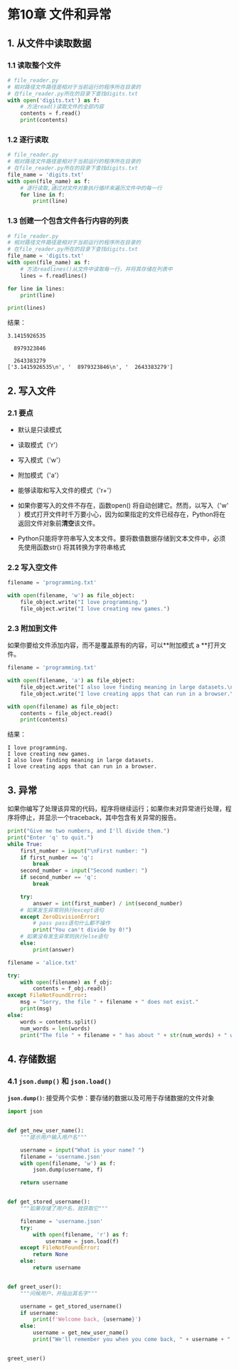 # 第10章 文件和异常

## 1. 从文件中读取数据

### 1.1 读取整个文件

```python
# file_reader.py
# 相对路径文件路径是相对于当前运行的程序所在目录的
# 在file_reader.py所在的目录下查找digits.txt
with open('digits.txt') as f:
    # 方法read()读取文件的全部内容
    contents = f.read()
    print(contents)
```

### 1.2 逐行读取

```python
# file_reader.py
# 相对路径文件路径是相对于当前运行的程序所在目录的
# 在file_reader.py所在的目录下查找digits.txt
file_name = 'digits.txt'
with open(file_name) as f:
    # 逐行读取,通过对文件对象执行循环来遍历文件中的每一行
    for line in f:
        print(line)

```

### 1.3 创建一个包含文件各行内容的列表

```python
# file_reader.py
# 相对路径文件路径是相对于当前运行的程序所在目录的
# 在file_reader.py所在的目录下查找digits.txt
file_name = 'digits.txt'
with open(file_name) as f:
    # 方法readlines()从文件中读取每一行，并将其存储在列表中
    lines = f.readlines()

for line in lines:
    print(line)

print(lines)

```

结果：

```
3.1415926535

  8979323846

  2643383279
['3.1415926535\n', '  8979323846\n', '  2643383279']
```

## 2. 写入文件

### 2.1 要点

- 默认是只读模式


- 读取模式（'r'）
- 写入模式（'w'）
- 附加模式（'a'）
- 能够读取和写入文件的模式（'r+'）
- 如果你要写入的文件不存在，函数open() 将自动创建它。然而，以写入（'w' ）模式打开文件时千万要小心，因为如果指定的文件已经存在，Python将在返回文件对象前**清空**该文件。
- Python只能将字符串写入文本文件。要将数值数据存储到文本文件中，必须先使用函数str() 将其转换为字符串格式

### 2.2 写入空文件

```python
filename = 'programming.txt'

with open(filename, 'w') as file_object:
    file_object.write("I love programming.")
    file_object.write("I love creating new games.")

```

### 2.3 附加到文件

如果你要给文件添加内容，而不是覆盖原有的内容，可以**附加模式 a **打开文件。

```python
filename = 'programming.txt'

with open(filename, 'a') as file_object:
    file_object.write("I also love finding meaning in large datasets.\n")
    file_object.write("I love creating apps that can run in a browser.\n")

with open(filename) as file_object:
    contents = file_object.read()
    print(contents)
```

结果：

```
I love programming.
I love creating new games.
I also love finding meaning in large datasets.
I love creating apps that can run in a browser.
```
## 3. 异常

如果你编写了处理该异常的代码，程序将继续运行；如果你未对异常进行处理，程序将停止，并显示一个traceback，其中包含有关异常的报告。

```python
print("Give me two numbers, and I'll divide them.")
print("Enter 'q' to quit.")
while True:
    first_number = input("\nFirst number: ")
    if first_number == 'q':
        break
    second_number = input("Second number: ")
    if second_number == 'q':
        break

    try:
        answer = int(first_number) / int(second_number)
    # 如果发生异常则执行except语句
    except ZeroDivisionError:
        # pass pass语句什么都不操作
        print("You can't divide by 0!")
    # 如果没有发生异常则执行else语句
    else:
        print(answer)

```

```python
filename = 'alice.txt'

try:
    with open(filename) as f_obj:
        contents = f_obj.read()
except FileNotFoundError:
    msg = "Sorry, the file " + filename + " does not exist."
    print(msg)
else:
    words = contents.split()
    num_words = len(words)
    print("The file " + filename + " has about " + str(num_words) + " words.")

```

## 4. 存储数据

### 4.1 `json.dump()` 和 `json.load()`

**`json.dump()`**: 接受两个实参：要存储的数据以及可用于存储数据的文件对象

```python
import json


def get_new_user_name():
    """提示用户输入用户名"""

    username = input("What is your name? ")
    filename = 'username.json'
    with open(filename, 'w') as f:
        json.dump(username, f)

    return username


def get_stored_username():
    """如果存储了用户名，就获取它"""

    filename = 'username.json'
    try:
        with open(filename, 'r') as f:
            username = json.load(f)
    except FileNotFoundError:
        return None
    else:
        return username


def greet_user():
    """问候用户，并指出其名字"""

    username = get_stored_username()
    if username:
        print(f'Welcome back, {username}')
    else:
        username = get_new_user_name()
        print("We'll remember you when you come back, " + username + "!")


greet_user()

```